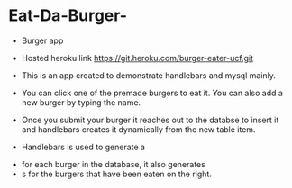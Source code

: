 # Eat-Da-Burger-
* Burger app

* Hosted heroku link https://git.heroku.com/burger-eater-ucf.git

* This is an app created to demonstrate handlebars and mysql mainly.

* You can click one of the premade burgers to eat it.
    You can also add a new burger by typing the name.
* Once you submit your burger it reaches out to the databse to insert  it and           handlebars creates it dynamically from the new table item.
* Handlebars is used to generate a <li> for each burger in the database,
it also generates <li>s for the burgers that have been eaten on the right.
